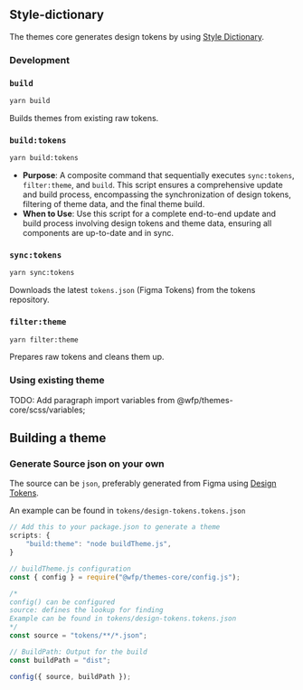 ## Style-dictionary

The themes core generates design tokens by using [Style Dictionary](https://amzn.github.io/style-dictionary/#).

### Development

### `build`

```bash
yarn build
```

Builds themes from existing raw tokens.

### `build:tokens`

```bash
yarn build:tokens
```

- **Purpose**: A composite command that sequentially executes `sync:tokens`, `filter:theme`, and `build`. This script ensures a comprehensive update and build process, encompassing the synchronization of design tokens, filtering of theme data, and the final theme build.
- **When to Use**: Use this script for a complete end-to-end update and build process involving design tokens and theme data, ensuring all components are up-to-date and in sync.

### `sync:tokens`

```bash
yarn sync:tokens
```

Downloads the latest `tokens.json` (Figma Tokens) from the tokens repository.

### `filter:theme`

```bash
yarn filter:theme
```

Prepares raw tokens and cleans them up.

### Using existing theme

TODO: Add paragraph
import variables from @wfp/themes-core/scss/variables;

## Building a theme

### Generate Source json on your own

The source can be `json`, preferably generated from Figma using [Design Tokens](https://github.com/lukasoppermann/design-tokens).

An example can be found in `tokens/design-tokens.tokens.json`

```jsx
// Add this to your package.json to generate a theme
scripts: {
    "build:theme": "node buildTheme.js",
}
```

```jsx
// buildTheme.js configuration
const { config } = require("@wfp/themes-core/config.js");

/*
config() can be configured
source: defines the lookup for finding
Example can be found in tokens/design-tokens.tokens.json
*/
const source = "tokens/**/*.json";

// BuildPath: Output for the build
const buildPath = "dist";

config({ source, buildPath });
```
